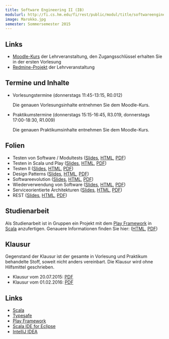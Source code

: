 ```yaml
---
title: Software Engineering II (IB)
modulurl: http://fi.cs.hm.edu/fi/rest/public/modul/title/softwareengineeringiiib
image: Marokko.jpg
semester: Sommersemester 2015
---
```


<div class="row">
<div class="span6">

## Links

-   [Moodle-Kurs](https://moodle.hm.edu/course/view.php?id=5449) der Lehrveranstaltung,
    den Zugangsschlüssel erhalten Sie in der ersten Vorlesung
-   [Redmine-Projekt](https://redmine.cs.hm.edu/) der Lehrveranstaltung

## Termine und Inhalte

-   Vorlesungstermine (donnerstags 11:45-13:15, R0.012)

    Die genauen Vorlesungsinhalte entnehmen Sie dem Moodle-Kurs.

-   Praktikumstermine (donnerstags 15:15-16:45, R3.019, donnerstags 17:00-18:30, R1.009)

    Die genauen Praktikumsinhalte entnehmen Sie dem Moodle-Kurs.

## Folien

-   Testen von Software / Modultests
    ([Slides](https://dl.dropboxusercontent.com/u/13563262/lectures/swengiiib/presentation/01_Testen_Modultests.html),
    [HTML](https://dl.dropboxusercontent.com/u/13563262/lectures/swengiiib/html/01_Testen_Modultests.html),
    [PDF](https://dl.dropboxusercontent.com/u/13563262/lectures/swengiiib/pdf/01_Testen_Modultests.pdf))
-   Testen in Scala und Play
    ([Slides](https://dl.dropboxusercontent.com/u/13563262/lectures/swengiiib/presentation/02_Testen_Scala_Play.html),
    [HTML](https://dl.dropboxusercontent.com/u/13563262/lectures/swengiiib/html/02_Testen_Scala_Play.html),
    [PDF](https://dl.dropboxusercontent.com/u/13563262/lectures/swengiiib/pdf/02_Testen_Scala_Play.pdf))
-   Testen II
    ([Slides](https://dl.dropboxusercontent.com/u/13563262/lectures/swengiiib/presentation/03_TestenII.html),
    [HTML](https://dl.dropboxusercontent.com/u/13563262/lectures/swengiiib/html/03_TestenII.html),
    [PDF](https://dl.dropboxusercontent.com/u/13563262/lectures/swengiiib/pdf/03_TestenII.pdf))
-   Design Patterns
    ([Slides](https://dl.dropboxusercontent.com/u/13563262/lectures/swengiiib/presentation/04_DesignPatterns.html),
    [HTML](https://dl.dropboxusercontent.com/u/13563262/lectures/swengiiib/html/04_DesignPatterns.html),
    [PDF](https://dl.dropboxusercontent.com/u/13563262/lectures/swengiiib/pdf/04_DesignPatterns.pdf))
-   Softwareevolution
    ([Slides](https://dl.dropboxusercontent.com/u/13563262/lectures/swengiiib/presentation/05_Softwareevolution.html),
    [HTML](https://dl.dropboxusercontent.com/u/13563262/lectures/swengiiib/html/05_Softwareevolution.html),
    [PDF](https://dl.dropboxusercontent.com/u/13563262/lectures/swengiiib/pdf/05_Softwareevolution.pdf))
-   Wiederverwendung von Software
    ([Slides](https://dl.dropboxusercontent.com/u/13563262/lectures/swengiiib/presentation/06_Wiederverwendung.html),
    [HTML](https://dl.dropboxusercontent.com/u/13563262/lectures/swengiiib/html/06_Wiederverwendung.html),
    [PDF](https://dl.dropboxusercontent.com/u/13563262/lectures/swengiiib/pdf/06_Wiederverwendung.pdf))
-   Serviceorientierte Architekturen
    ([Slides](https://dl.dropboxusercontent.com/u/13563262/lectures/swengiiib/presentation/07_SOA.html),
    [HTML](https://dl.dropboxusercontent.com/u/13563262/lectures/swengiiib/html/07_SOA.html),
    [PDF](https://dl.dropboxusercontent.com/u/13563262/lectures/swengiiib/pdf/07_SOA.pdf))
-   REST
    ([Slides](https://dl.dropboxusercontent.com/u/13563262/lectures/swengiiib/presentation/08_REST.html),
    [HTML](https://dl.dropboxusercontent.com/u/13563262/lectures/swengiiib/html/08_REST.html),
    [PDF](https://dl.dropboxusercontent.com/u/13563262/lectures/swengiiib/pdf/08_REST.pdf))

</div>
<div class="span6">

## Studienarbeit

Als Studienarbeit ist in Gruppen ein Projekt mit dem [Play
Framework](https://www.playframework.com/) in [Scala](http://scala-lang.org/)
anzufertigen. Genauere Informationen finden Sie hier:
([HTML](https://dl.dropboxusercontent.com/u/13563262/lectures/swengiiib/html/Studienarbeit.html),
[PDF](https://dl.dropboxusercontent.com/u/13563262/lectures/swengiiib/pdf/Studienarbeit.pdf))

## Klausur

Gegenstand der Klausur ist der gesamte in Vorlesung und Praktikum
behandelte Stoff, soweit nicht anders vereinbart. Die Klausur
wird ohne Hilfsmittel geschrieben.

-   Klausur vom 20.07.2015: [PDF](https://dl.dropboxusercontent.com/u/13563262/lectures/swengiiib/pdf/KlausurSS15.pdf)
-   Klausur vom 01.02.2016: [PDF](https://dl.dropboxusercontent.com/u/13563262/lectures/swengiiib/pdf/KlausurWS15.pdf)

## Links

-   [Scala](http://scala-lang.org/)
-   [Typesafe](https://typesafe.com/)
-   [Play Framework](https://www.playframework.com/)
-   [Scala IDE for Eclipse](http://scala-ide.org/)
-   [IntelliJ IDEA](http://www.jetbrains.com/idea/features/scala.html)


</div>
</div>

